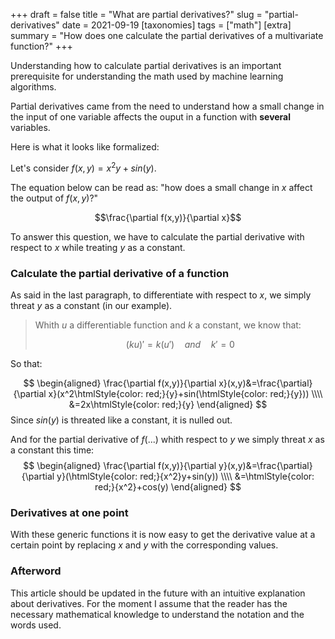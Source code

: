 +++
draft = false
title = "What are partial derivatives?"
slug = "partial-derivatives"
date = 2021-09-19
[taxonomies]
tags = ["math"]
[extra]
summary = "How does one calculate the partial derivatives of a multivariate function?"
+++


Understanding how to calculate partial derivatives is an important prerequisite for understanding the math used by machine learning algorithms.

Partial derivatives came from the need to understand how a small change in the input of one variable affects the ouput in a function with **several** variables.

Here is what it looks like formalized:

Let's consider $f(x,y)=x^2y+sin(y)$.

The equation below can be read as: "how does a small change in $x$ affect the output of $f(x,y)?$"

$$\frac{\partial f(x,y)}{\partial x}$$

To answer this question, we have to calculate the partial derivative with respect to $x$ while treating $y$ as a constant.

### Calculate the partial derivative of a function

As said in the last paragraph, to differentiate with respect to $x$, we simply threat $y$ as a constant (in our example).

> Whith $u$ a differentiable function and $k$ a constant, we know that:
>
> $$(ku)' = k(u')\quad and \quad k'=0$$

So that:

$$
\begin{aligned}
   \frac{\partial f(x,y)}{\partial x}(x,y)&=\frac{\partial}{\partial x}(x^2\htmlStyle{color: red;}{y}+sin(\htmlStyle{color: red;}{y})) \\\\
   &=2x\htmlStyle{color: red;}{y}
\end{aligned}
$$
Since $sin(y)$ is threated like a constant, it is nulled out.

And for the partial derivative of $f(...)$ whith respect to $y$ we simply threat $x$ as a constant this time:
$$
\begin{aligned}
   \frac{\partial f(x,y)}{\partial y}(x,y)&=\frac{\partial}{\partial y}(\htmlStyle{color: red;}{x^2}y+sin(y)) \\\\
   &=\htmlStyle{color: red;}{x^2}+cos(y)
\end{aligned}
$$

### Derivatives at one point

With these generic functions it is now easy to get the derivative value at a certain point by replacing $x$ and $y$ with the corresponding values.


### Afterword

This article should be updated in the future with an intuitive explanation about derivatives. For the moment I assume that the reader has the necessary mathematical knowledge to understand the notation and the words used.